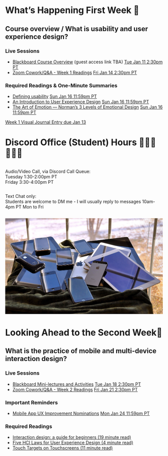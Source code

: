 
<div class=alert>

<h1> What’s Happening First Week 💫 </h1>

<h2> Course overview / What is usability and user experience design? </h2>

<h3> Live Sessions </h3>

* [Blackboard Course Overview](https://canvas.sfu.ca/courses/67116/external_tools/3544) (guest access link TBA) <span class='badge'> [Tue Jan 11 2:30pm PT](https://www.timeanddate.com/worldclock/fixedtime.html?msg=CMPT-363+Blackboard+Mini-Lectures+and+Activities&iso=20220111T1430&p1=256&ah=1&am=50)</span>
* [Zoom Cowork/Q&A - Week 1 Readings](#) <span class='badge'> [Fri Jan 14 2:30pm PT](https://www.timeanddate.com/worldclock/fixedtime.html?msg=CMPT-363+Blackboard+Review+and+Discussions&iso=20220114T1430&p1=256&am=50)</span>

<h3> Required Readings & One-Minute Summaries </h3>

* [Defining usability](https://canvas.sfu.ca/courses/67116/assignments/710558) <span class='badge'> [Sun Jan 16 11:59pm PT](https://www.timeanddate.com/worldclock/fixedtime.html?msg=One-minute+Summaries+for+Week+1+Due+Date&iso=20220116T235900&p1=256)</span>  
* [An Introduction to User Experience Design](https://canvas.sfu.ca/courses/67116/assignments/710557) <span class='badge'> [Sun Jan 16 11:59pm PT](https://www.timeanddate.com/worldclock/fixedtime.html?msg=One-minute+Summaries+for+Week+1+Due+Date&iso=20220116T235900&p1=256)</span>  
* [The Art of Emotion — Norman’s 3 Levels of Emotional Design](https://canvas.sfu.ca/courses/67116/assignments/710569) <span class='badge'> [Sun Jan 16 11:59pm PT](https://www.timeanddate.com/worldclock/fixedtime.html?msg=One-minute+Summaries+for+Week+1+Due+Date&iso=20220116T235900&p1=256)</span>

[Week 1 Visual Journal Entry due Jan 13](https://canvas.sfu.ca/courses/67116/assignments/710635 ':class=button')

</div>

# Discord Office (Student) Hours ‍👩🏽‍💻👨🏽‍💻

<div class="row">
<div class="column">

Audio/Video Call, via Discord Call Queue:  
Tuesday 1:30-2:00pm PT  
Friday 3:30-4:00pm PT  

</div>
<div class="column">

Text Chat only:  
Students are welcome to DM me - I will usually reply to messages 10am-4pm PT Mon to Fri

</div>
</div>

![UX](images/16230041026_d438eb2482_k.jpg ':class=banner-image')

<h1> Looking Ahead to the Second Week🔭 </h1>

<h2> What is the practice of mobile and multi-device interaction design? </h2>

<h3> Live Sessions </h3>

* [Blackboard Mini-lectures and Activities](https://canvas.sfu.ca/courses/67116/external_tools/3544) <span class='badge'> [Tue Jan 18 2:30pm PT](https://www.timeanddate.com/worldclock/fixedtime.html?msg=CMPT-363+Mini-lectures+and+Activities&iso=20220118T1430&p1=256&ah=1&am=50)</span>
* [Zoom Cowork/Q&A - Week 2 Readings](#) <span class='badge'> [Fri Jan 21 2:30pm PT](https://www.timeanddate.com/worldclock/fixedtime.html?msg=CMPT-363+Review+and+Discussion&iso=20220121T1430&p1=256&am=50)</span>

<h3> Important Reminders </h3>

* [Mobile App UX Improvement Nominations](https://canvas.sfu.ca/courses/67116/discussion_topics/1379832) <span class='badge'> [Mon Jan 24 11:59pm PT](https://www.timeanddate.com/worldclock/fixedtime.html?msg=CMPT-363+Group+Project+Proposal+Due+Date&iso=20220124T235900)</span>

<h3> Required Readings </h3>

* [Interaction design: a guide for beginners (19 minute read)](https://uxplanet.org/interaction-design-a-guide-for-beginners-32ff2364b53f)
* [Five HCI Laws for User Experience Design (4 minute read)](https://measuringu.com/hci-laws/)
* [Touch Targets on Touchscreens (11 minute read)](https://www.nngroup.com/articles/touch-target-size/)  
